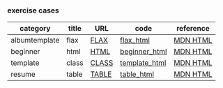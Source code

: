 <!-- [이름](경로) 링크생성 
[beginner_html](./cases/beginner_html_site_styled.html) -->
<!-- # = h1 -->
### exercise cases
<!-- |--| (파이프라인 하이픈) 테이블 -->
<!-- title heder -->
<!-- table td -->
<!-- beginner -->
|category|title|URL|code|reference|
|--|--|--|--|--|
| albumtemplate | flax | [FLAX](https://junmo-l.github.io/publishing/cases/AlbumTemplate_HTML.html)| [flax_html](./cases/AlbumTemplate_HTML.html) | [MDN HTML](https://developer.mozilla.org/ko/docs/Web/HTML) |
| beginner | html | [HTML](https://junmo-l.github.io/publishing/cases/beginner_html_site_styled.html)| [beginner_html](./cases/beginner_html_site_styled.html) | [MDN HTML](https://developer.mozilla.org/ko/docs/Web/HTML) |
| template | class | [CLASS](https://junmo-l.github.io/publishing/cases/StarterTemplate_HTML.html) | [template_html](./cases/StarterTemplate_HTML.html) | [MDN HTML](https://developer.mozilla.org/ko/docs/Web/HTML) |
| resume | table | [TABLE](https://junmo-l.github.io/publishing/cases/resume.html) | [table_html](./cases/resume.html) | [MDN HTML](https://developer.mozilla.org/ko/docs/Web/HTML) |
